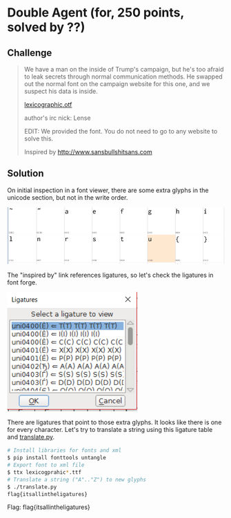 # Double Agent (for, 250 points, solved by ??)

## Challenge

> We have a man on the inside of Trump's campaign, but he's too afraid to leak secrets through normal communication methods.
> He swapped out the normal font on the campaign website for this one, and we suspect his data is inside.
> 
> [lexicographic.otf](./lexicographic.646ab52fa361f7d2b3649ccca31a26771ac7f30dad486e1880434210b9d83ae6.otf)
> 
> author's irc nick: Lense
> 
> EDIT: We provided the font. You do not need to go to any website to solve this.
> 
> Inspired by http://www.sansbullshitsans.com


## Solution

On initial inspection in a font viewer, there are some extra glyphs in the unicode section, but not in the write order.

![](./font_viewer.png)

The "inspired by" link references ligatures, so let's check the ligatures in font forge.

![](./font_forge.png)

There are ligatures that point to those extra glyphs. It looks like there is one for every character. Let's try to translate a string using this ligature table and [translate.py](./translate.py).

``` bash
# Install libraries for fonts and xml
$ pip install fonttools untangle
# Export font to xml file
$ ttx lexicogprahic*.ttf
# Translate a string ("A".."Z") to new glyphs
$ ./translate.py
flag{itsallintheligatures}
```

Flag: flag{itsallintheligatures}
